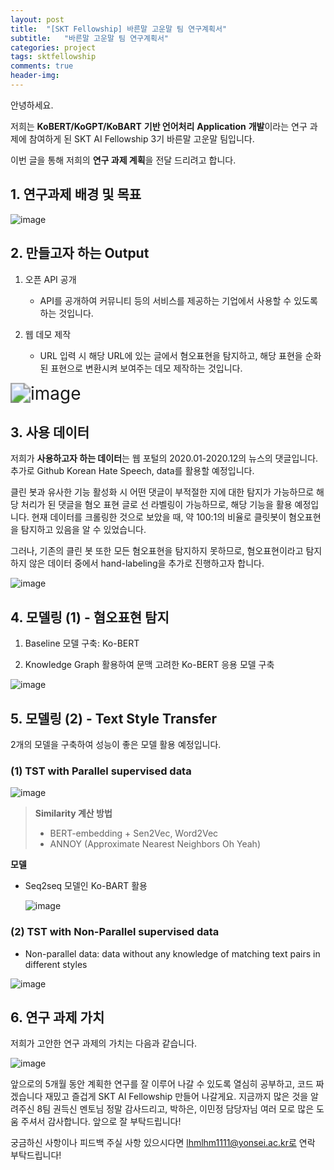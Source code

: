```yaml
---
layout: post
title:  "[SKT Fellowship] 바른말 고운말 팀 연구계획서"
subtitle:   "바른말 고운말 팀 연구계획서"
categories: project
tags: sktfellowship
comments: true
header-img:
---
```




안녕하세요.

저희는 **KoBERT/KoGPT/KoBART** **기반 언어처리** **Application** **개발**이라는 연구 과제에 참여하게 된 SKT AI Fellowship 3기 바른말 고운말 팀입니다.

이번 글을 통해 저희의 **연구 과제 계획**을 전달 드리려고 합니다.





## 1. 연구과제 배경 및 목표 

![image](https://user-images.githubusercontent.com/47618340/122662345-399ca480-d1cd-11eb-8c0e-567135b5cff6.png)





## 2. 만들고자 하는 Output

1. 오픈 API 공개
   + API를 공개하여 커뮤니티 등의 서비스를 제공하는 기업에서 사용할 수 있도록 하는 것입니다.



2. 웹 데모 제작
   + URL 입력 시 해당 URL에 있는 글에서 혐오표현을 탐지하고, 해당 표현을 순화된 표현으로 변환시켜 보여주는 데모 제작하는 것입니다.

<img src="https://user-images.githubusercontent.com/47618340/122662366-5f29ae00-d1cd-11eb-9b08-b6680c31f56c.png" alt="image" style="zoom: 200%;" />



## 3. 사용 데이터

저희가 **사용하고자 하는 데이터**는 웹 포털의 2020.01-2020.12의 뉴스의 댓글입니다. 추가로 Github Korean Hate Speech, data를 활용할 예정입니다.

클린 봇과 유사한 기능 활성화 시 어떤 댓글이 부적절한 지에 대한 탐지가 가능하므로 해당 처리가 된 댓글을 혐오 표현 글로 선 라벨링이 가능하므로, 해당 기능을 활용 예정입니다. 현재 데이터를 크롤링한 것으로 보았을 때, 약 100:1의 비율로 클릿봇이 혐오표현을 탐지하고 있음을 알 수 있었습니다.

그러나, 기존의 클린 봇 또한 모든 혐오표현을 탐지하지 못하므로, 혐오표현이라고 탐지 하지 않은 데이터 중에서 hand-labeling을 추가로 진행하고자 합니다.



![image](https://user-images.githubusercontent.com/47618340/122662373-6a7cd980-d1cd-11eb-831e-0c060cc0a886.png)





## 4. 모델링 (1)  - 혐오표현 탐지

1. Baseline 모델 구축: Ko-BERT

2. Knowledge Graph 활용하여 문맥 고려한 Ko-BERT 응용 모델 구축

![image](https://user-images.githubusercontent.com/47618340/122662377-7072ba80-d1cd-11eb-99e3-baeb229cf057.png)





## 5. 모델링 (2) - Text Style Transfer

2개의 모델을 구축하여 성능이 좋은 모델 활용 예정입니다.



### (1) TST with Parallel supervised data

![image](https://user-images.githubusercontent.com/47618340/122662381-75d00500-d1cd-11eb-9fea-496a64f31bf0.png)



> **Similarity 계산 방법**
>
> + BERT-embedding + Sen2Vec, Word2Vec
> + ANNOY (Approximate Nearest Neighbors Oh Yeah)



**모델**

+ Seq2seq 모델인 Ko-BART 활용

  ![image](https://user-images.githubusercontent.com/47618340/122662385-7bc5e600-d1cd-11eb-9caa-20927d6d0d42.png)





### (2) TST with Non-Parallel supervised data

+ Non-parallel data: data without any knowledge of matching text pairs in different styles



![image](https://user-images.githubusercontent.com/47618340/122662387-82545d80-d1cd-11eb-9ef7-34d03d9e5f47.png)





## 6. 연구 과제 가치

저희가 고안한 연구 과제의 가치는 다음과 같습니다.



![image](https://user-images.githubusercontent.com/47618340/122662392-87b1a800-d1cd-11eb-8e4e-818b6dfc6e83.png)

앞으로의 5개월 동안 계획한 연구를 잘 이루어 나갈 수 있도록 열심히 공부하고, 코드 짜겠습니다 재밌고 즐겁게 SKT AI Fellowship 만들어 나갈게요. 지금까지 많은 것을 알려주신 8팀 권득신 멘토님 정말 감사드리고, 박하은, 이민정 담당자님 여러 모로 많은 도움 주셔서 감사합니다. 앞으로 잘 부탁드립니다!



궁금하신 사항이나 피드백 주실 사항 있으시다면 lhmlhm1111@yonsei.ac.kr로 연락 부탁드립니다!

